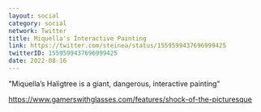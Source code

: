 ```yaml
---
layout: social
category: social
network: Twitter
title: Miquella's Interactive Painting
link: https://twitter.com/steinea/status/1559599437696999425
twitterID: 1559599437696999425
date: 2022-08-16
---
```


"Miquella’s Haligtree is a giant, dangerous, interactive painting"

<https://www.gamerswithglasses.com/features/shock-of-the-picturesque>
